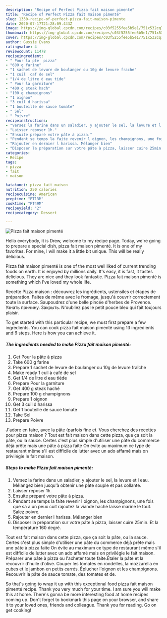 ```yaml
---
description: "Recipe of Perfect Pizza fait maison pimenté"
title: "Recipe of Perfect Pizza fait maison pimenté"
slug: 1330-recipe-of-perfect-pizza-fait-maison-pimente
date: 2020-07-17T21:28:09.443Z
image: https://img-global.cpcdn.com/recipes/c03f5255fee5b5e1/751x532cq70/pizza-fait-maison-pimente-photo-principale-de-la-recette.jpg
thumbnail: https://img-global.cpcdn.com/recipes/c03f5255fee5b5e1/751x532cq70/pizza-fait-maison-pimente-photo-principale-de-la-recette.jpg
cover: https://img-global.cpcdn.com/recipes/c03f5255fee5b5e1/751x532cq70/pizza-fait-maison-pimente-photo-principale-de-la-recette.jpg
author: Gussie Evans
ratingvalue: 4
reviewcount: 11478
recipeingredient:
- " Pour la pte  pizza"
- "600 g farine"
- "1 sachet de levure de boulanger ou 10g de levure frache"
- "1 cuil  caf de sel"
- "1/4 de litre d eau tide"
- " Pour la garniture"
- "400 g steak hach"
- "100 g champignons"
- "1 oignon"
- "3 cuil d harissa"
- "1 bouteille de sauce tomate"
- " Sel"
- " Poivre"
recipeinstructions:
- "Versez la farine dans un saladier, y ajouter le sel, la levure et l eau. Mélangez bien jusqu&#39;à obtenir une pâte souple et pas collante."
- "Laisser reposer 1h."
- "Ensuite préparé votre pâte à pizza."
- "Pendant se temps la faite revenir l oignon, les champignons, une fois que sa a un peux cuit rajoutez la viande haché laisse marine le tout. Salez poivre."
- "Rajouter en dernier l harissa. Mélanger bien"
- "Disposer la préparation sur votre pâte à pizza, laisser cuire 25min. Et la température 160 degré."
categories:
- Recipe
tags:
- pizza
- fait
- maison

katakunci: pizza fait maison 
nutrition: 250 calories
recipecuisine: American
preptime: "PT13M"
cooktime: "PT49M"
recipeyield: "2"
recipecategory: Dessert

---
```



![Pizza fait maison pimenté](https://img-global.cpcdn.com/recipes/c03f5255fee5b5e1/751x532cq70/pizza-fait-maison-pimente-photo-principale-de-la-recette.jpg)

Hello everybody, it is Drew, welcome to my recipe page. Today, we're going to prepare a special dish, pizza fait maison pimenté. It is one of my favorites. For mine, I will make it a little bit unique. This will be really delicious.

Pizza fait maison pimenté is one of the most well liked of current trending foods on earth. It is enjoyed by millions daily. It's easy, it is fast, it tastes delicious. They are nice and they look fantastic. Pizza fait maison pimenté is something which I've loved my whole life.

Recette Pizza maison : découvrez les ingrédients, ustensiles et étapes de préparation. Faites de même avec le fromage, jusqu&#39;à couvrir correctement toute la surface. Saupoudrez d&#39;une belle pincée d&#39;herbes de Provence. Узнать причину. Закрыть. N&#39;oubliez pas le petit pouce bleu qui fait toujours plaisir.


To get started with this particular recipe, we must first prepare a few ingredients. You can cook pizza fait maison pimenté using 13 ingredients and 6 steps. Here is how you can achieve it.

<!--inarticleads1-->

##### The ingredients needed to make Pizza fait maison pimenté:

1. Get  Pour la pâte à pizza
1. Take 600 g farine
1. Prepare 1 sachet de levure de boulanger ou 10g de levure fraîche
1. Make ready 1 cuil à café de sel
1. Get 1/4 de litre d eau tiède
1. Prepare  Pour la garniture
1. Get 400 g steak haché
1. Prepare 100 g champignons
1. Prepare 1 oignon
1. Get 3 cuil d harissa
1. Get 1 bouteille de sauce tomate
1. Take  Sel
1. Prepare  Poivre


J&#39;adore en faire, avec la pâte (parfois fine et. Vous cherchez des recettes pour pizza maison ? Tout est fait maison dans cette pizza, que ça soit la pâte, ou la sauce. Certes c&#39;est plus simple d&#39;utiliser une pâte du commerce déjà prête mais une pâte à pizza faite On évite au maximum ce type de restaurant même s&#39;il est difficile de lutter avec un ado affamé mais on privilégie le fait maison. 

<!--inarticleads2-->

##### Steps to make Pizza fait maison pimenté:

1. Versez la farine dans un saladier, y ajouter le sel, la levure et l eau. Mélangez bien jusqu&#39;à obtenir une pâte souple et pas collante.
1. Laisser reposer 1h.
1. Ensuite préparé votre pâte à pizza.
1. Pendant se temps la faite revenir l oignon, les champignons, une fois que sa a un peux cuit rajoutez la viande haché laisse marine le tout. Salez poivre.
1. Rajouter en dernier l harissa. Mélanger bien
1. Disposer la préparation sur votre pâte à pizza, laisser cuire 25min. Et la température 160 degré.


Tout est fait maison dans cette pizza, que ça soit la pâte, ou la sauce. Certes c&#39;est plus simple d&#39;utiliser une pâte du commerce déjà prête mais une pâte à pizza faite On évite au maximum ce type de restaurant même s&#39;il est difficile de lutter avec un ado affamé mais on privilégie le fait maison. Préparer une pâte à pizza ou l&#39;acheter toute faite.Étaler la pâte et la recouvrir d&#39;huile d&#39;olive. Couper les tomates en rondelles, la mozzarella en cubes et le jambon en petits carrés. Éplucher l&#39;oignon et les champignons. Recouvrir la pâte de sauce tomate, des tomates et de. 

So that's going to wrap it up with this exceptional food pizza fait maison pimenté recipe. Thank you very much for your time. I am sure you will make this at home. There's gonna be more interesting food at home recipes coming up. Don't forget to bookmark this page on your browser, and share it to your loved ones, friends and colleague. Thank you for reading. Go on get cooking!
